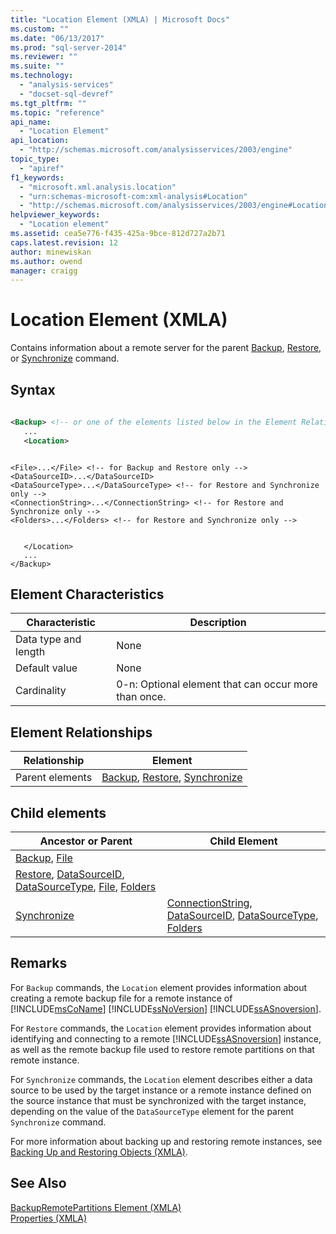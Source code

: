 ```yaml
---
title: "Location Element (XMLA) | Microsoft Docs"
ms.custom: ""
ms.date: "06/13/2017"
ms.prod: "sql-server-2014"
ms.reviewer: ""
ms.suite: ""
ms.technology: 
  - "analysis-services"
  - "docset-sql-devref"
ms.tgt_pltfrm: ""
ms.topic: "reference"
api_name: 
  - "Location Element"
api_location: 
  - "http://schemas.microsoft.com/analysisservices/2003/engine"
topic_type: 
  - "apiref"
f1_keywords: 
  - "microsoft.xml.analysis.location"
  - "urn:schemas-microsoft-com:xml-analysis#Location"
  - "http://schemas.microsoft.com/analysisservices/2003/engine#Location"
helpviewer_keywords: 
  - "Location element"
ms.assetid: cea5e776-f435-425a-9bce-812d727a2b71
caps.latest.revision: 12
author: minewiskan
ms.author: owend
manager: craigg
---
```

# Location Element (XMLA)
  Contains information about a remote server for the parent [Backup](../xml-elements-commands/backup-element-xmla.md), [Restore](../xml-elements-commands/restore-element-xmla.md), or [Synchronize](../xml-elements-commands/synchronize-element-xmla.md) command.  
  
## Syntax  
  
```xml  
  
<Backup> <!-- or one of the elements listed below in the Element Relationships table -->  
   ...  
   <Location>  
```  
  
```  
  
<File>...</File> <!-- for Backup and Restore only -->  
<DataSourceID>...</DataSourceID>  
<DataSourceType>...</DataSourceType> <!-- for Restore and Synchronize only -->  
<ConnectionString>...</ConnectionString> <!-- for Restore and Synchronize only -->  
<Folders>...</Folders> <!-- for Restore and Synchronize only -->  
```  
  
```  
  
   </Location>  
   ...  
</Backup>  
```  
  
## Element Characteristics  
  
|Characteristic|Description|  
|--------------------|-----------------|  
|Data type and length|None|  
|Default value|None|  
|Cardinality|0-n: Optional element that can occur more than once.|  
  
## Element Relationships  
  
|Relationship|Element|  
|------------------|-------------|  
|Parent elements|[Backup](../xml-elements-commands/backup-element-xmla.md), [Restore](../xml-elements-commands/restore-element-xmla.md), [Synchronize](../xml-elements-commands/synchronize-element-xmla.md)|  
  
## Child elements  
  
|Ancestor or Parent|Child Element|  
|------------------------|-------------------|  
|[Backup](id-element-xmla.md), [File](file-element-xmla.md)|  
|[Restore](connectionstring-element-xmla.md), [DataSourceID](datasourceid-element-xmla.md), [DataSourceType](type-element-xmla.md), [File](file-element-xmla.md), [Folders](folders-element-xmla.md)|  
|[Synchronize](../xml-elements-commands/synchronize-element-xmla.md)|[ConnectionString](connectionstring-element-xmla.md), [DataSourceID](datasourceid-element-xmla.md), [DataSourceType](type-element-xmla.md), [Folders](folders-element-xmla.md)|  
  
## Remarks  
 For `Backup` commands, the `Location` element provides information about creating a remote backup file for a remote instance of [!INCLUDE[msCoName](../../../includes/msconame-md.md)] [!INCLUDE[ssNoVersion](../../../includes/ssnoversion-md.md)] [!INCLUDE[ssASnoversion](../../../includes/ssasnoversion-md.md)].  
  
 For `Restore` commands, the `Location` element provides information about identifying and connecting to a remote [!INCLUDE[ssASnoversion](../../../includes/ssasnoversion-md.md)] instance, as well as the remote backup file used to restore remote partitions on that remote instance.  
  
 For `Synchronize` commands, the `Location` element describes either a data source to be used by the target instance or a remote instance defined on the source instance that must be synchronized with the target instance, depending on the value of the `DataSourceType` element for the parent `Synchronize` command.  
  
 For more information about backing up and restoring remote instances, see [Backing Up and Restoring Objects (XMLA)](../../multidimensional-models-scripting-language-assl-xmla/backing-up-restoring-and-synchronizing-databases-xmla.md).  
  
## See Also  
 [BackupRemotePartitions Element &#40;XMLA&#41;](backupremotepartitions-element-xmla.md)   
 [Properties &#40;XMLA&#41;](xml-elements-properties.md)  
  
  
